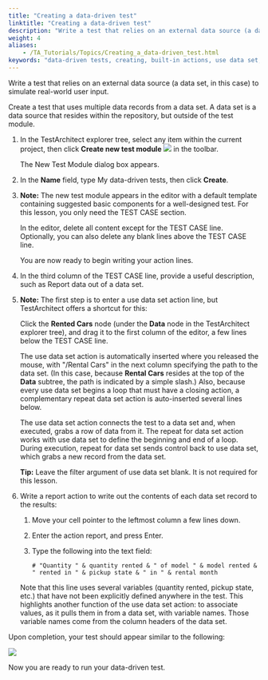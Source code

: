```yaml
--- 
title: "Creating a data-driven test"
linktitle: "Creating a data-driven test"
description: "Write a test that relies on an external data source (a data set, in this case) to simulate real-world user input."
weight: 4
aliases: 
    - /TA_Tutorials/Topics/Creating_a_data-driven_test.html
keywords: "data-driven tests, creating, built-in actions, use data set, repeat for data set"
---
```


Write a test that relies on an external data source \(a data set, in this case\) to simulate real-world user input.

Create a test that uses multiple data records from a data set. A data set is a data source that resides within the repository, but outside of the test module.

1.  In the TestArchitect explorer tree, select any item within the current project, then click **Create new test module** ![](/images/TA_Tutorials/Images/btn.TAC_toolbar.CreateTestModule.png) in the toolbar.

    The New Test Module dialog box appears.

2.  In the **Name** field, type My data-driven tests, then click **Create**.

3.  **Note:** The new test module appears in the editor with a default template containing suggested basic components for a well-designed test. For this lesson, you only need the TEST CASE section.

    In the editor, delete all content except for the TEST CASE line. Optionally, you can also delete any blank lines above the TEST CASE line.

    You are now ready to begin writing your action lines.

4.  In the third column of the TEST CASE line, provide a useful description, such as Report data out of a data set.

5.  **Note:** The first step is to enter a use data set action line, but TestArchitect offers a shortcut for this:

    Click the **Rented Cars** node \(under the **Data** node in the TestArchitect explorer tree\), and drag it to the first column of the editor, a few lines below the TEST CASE line.

    The use data set action is automatically inserted where you released the mouse, with "/Rental Cars" in the next column specifying the path to the data set. \(In this case, because **Rental Cars** resides at the top of the **Data** subtree, the path is indicated by a simple slash.\) Also, because every use data set begins a loop that must have a closing action, a complementary repeat data set action is auto-inserted several lines below.

    The use data set action connects the test to a data set and, when executed, grabs a row of data from it. The repeat for data set action works with use data set to define the beginning and end of a loop. During execution, repeat for data set sends control back to use data set, which grabs a new record from the data set.

    **Tip:** Leave the filter argument of use data set blank. It is not required for this lesson.

6.  Write a report action to write out the contents of each data set record to the results:

    1.  Move your cell pointer to the leftmost column a few lines down.

    2.  Enter the action report, and press Enter.

    3.  Type the following into the text field:

        ```
        # "Quantity " & quantity rented & " of model " & model rented & " rented in " & pickup state & " in " & rental month
        ```

    Note that this line uses several variables \(quantity rented, pickup state, etc.\) that have not been explicitly defined anywhere in the test. This highlights another function of the use data set action: to associate values, as it pulls them in from a data set, with variable names. Those variable names come from the column headers of the data set.


Upon completion, your test should appear similar to the following:

![](/images/TA_Tutorials/Images/tut.Data_Sets.Test01.png)

Now you are ready to run your data-driven test.




